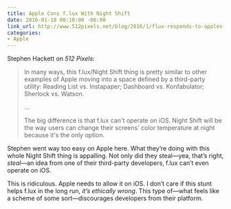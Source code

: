 ```yaml
---
title: Apple Cons f.lux With Night Shift
date: 2016-01-18 00:10:00 -06:00
link_url: http://www.512pixels.net/blog/2016/1/flux-responds-to-apples-night-shift
categories:
- Apple
---
```


Stephen Hackett on *512 Pixels*:

> In many ways, this f.lux/Night Shift thing is pretty similar to other examples of Apple moving into a space defined by a third-party utility: Reading List vs. Instapaper; Dashboard vs. Konfabulator; Sherlock vs. Watson.
>
> …
>
> The big difference is that f.lux can't operate on iOS. Night Shift will be the way users can change their screens' color temperature at night because it's the only option.

Stephen went way too easy on Apple here. What they’re doing with this whole Night Shift thing is appalling. Not only did they steal—yea, that’s right, *steal*—an idea from one of their third-party developers, f.lux can’t even operate on iOS.

This is ridiculous. Apple needs to allow it on iOS. I don’t care if this stunt helps f.lux in the long run, *it’s ethically wrong*. This type of—what feels like a scheme of some sort—discourages developers from their platform.
